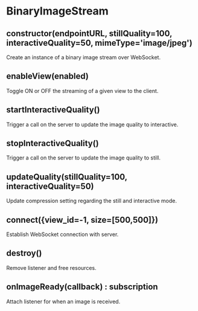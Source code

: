 # BinaryImageStream

## constructor(endpointURL, stillQuality=100, interactiveQuality=50, mimeType='image/jpeg')

Create an instance of a binary image stream over WebSocket.

## enableView(enabled) 

Toggle ON or OFF the streaming of a given view to the client.

## startInteractiveQuality()

Trigger a call on the server to update the image quality to interactive.

## stopInteractiveQuality()

Trigger a call on the server to update the image quality to still.

## updateQuality(stillQuality=100, interactiveQuality=50) 

Update compression setting regarding the still and interactive mode.

## connect({view_id=-1, size=[500,500]})

Establish WebSocket connection with server.

## destroy() 

Remove listener and free resources.

## onImageReady(callback) : subscription

Attach listener for when an image is received.
